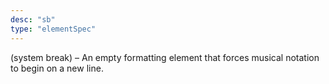 ```yaml
---
desc: "sb"
type: "elementSpec"
---
```


(system break) – An empty formatting element that forces musical notation to begin
on a
new line.